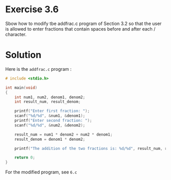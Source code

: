 # Exercise 3.6

Sbow how to modify tbe addfrac.c program of Section 3.2 so that the user is allowed to enter fractions that contain spaces before and after each / character.

# Solution

Here is the `addfrac.c` program : 

```c
# include <stdio.h>

int main(void)
{
    int num1, num2, denom1, denom2;
    int result_num, result_denom;

    printf("Enter first fraction: ");
    scanf("%d/%d", &num1, &denom1);
    printf("Enter second fraction: ");
    scanf("%d/%d", &num2, &denom2);

    result_num = num1 * denom2 + num2 * denom1;
    result_denom = denom1 * denom2;

    printf("The addition of the two fractions is: %d/%d", result_num, result_denom);

    return 0;   
}
```

For the modified program, see `6.c`
